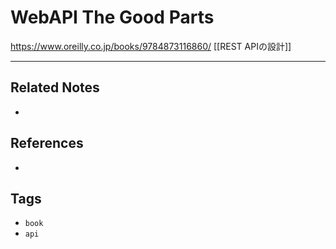 # WebAPI The Good Parts
https://www.oreilly.co.jp/books/9784873116860/
[[REST APIの設計]]

---
## Related Notes
- 

## References
- 

## Tags
- `book` 
- `api`